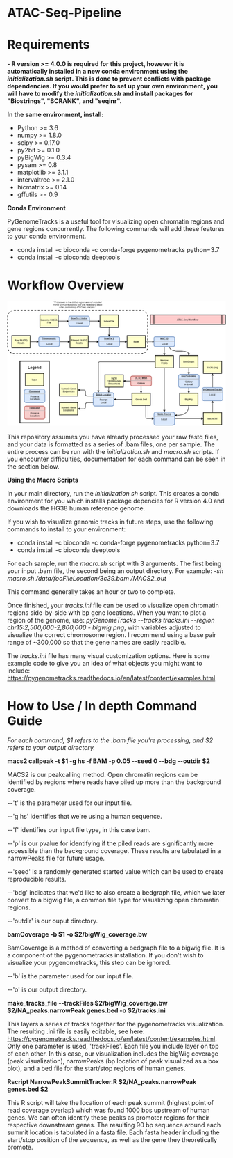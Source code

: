 # ATAC-Seq-Pipeline


# Requirements

  **- R version >= 4.0.0 is required for this project, however it is automatically installed in a new conda environment using the *initialization.sh* script. This is done to prevent conflicts with package dependencies. If you would prefer to set up your own environment, you will have to modify the *initialization.sh* and install packages for "Biostrings", "BCRANK", and "seqinr".**
  
  **In the same environment, install:**
  - Python >= 3.6
  - numpy >= 1.8.0 
  - scipy >= 0.17.0
  - py2bit >= 0.1.0
  - pyBigWig >= 0.3.4
  - pysam >= 0.8
  - matplotlib >= 3.1.1
  - intervaltree >= 2.1.0
  - hicmatrix >= 0.14
  - gffutils >= 0.9

**Conda Environment**

PyGenomeTracks is a useful tool for visualizing open chromatin regions and gene regions concurrently. The following commands will add these features to your conda environment.

  - conda install -c bioconda -c conda-forge pygenometracks python=3.7
  - conda install -c bioconda deeptools

# Workflow Overview

![ImageOfWorkflow](https://github.com/CalebPecka/ATAC-Seq-Pipeline/blob/master/WorkflowDiagram.png)

This repository assumes you have already processed your raw fastq files, and your data is formatted as a series of .bam files, one per sample. The entire process can be run with the *initialization.sh* and *macro.sh* scripts. If you encounter difficulties, documentation for each command can be seen in the section below.

**Using the Macro Scripts**

In your main directory, run the *initialization.sh* script. This creates a conda environment for you which installs package depencies for R version 4.0 and downloads the HG38 human reference genome.

If you wish to visualize genomic tracks in future steps, use the following commands to install to your environment:
  - conda install -c bioconda -c conda-forge pygenometracks python=3.7
  - conda install -c bioconda deeptools
  
For each sample, run the *macro.sh* script with 3 arguments. The first being your input .bam file, the second being an output directory.
For example:
  -*sh macro.sh /data/fooFileLocation/3c39.bam /MACS2_out*
  
This command generally takes an hour or two to complete.

Once finished, your *tracks.ini* file can be used to visualize open chromatin regions side-by-side with bp gene locations. When you want to plot a region of the genome, use: *pyGenomeTracks --tracks tracks.ini --region chr15:2,500,000-2,800,000 - bigwig.png*, with variables adjusted to visualize the correct chromosome region. I recommend using a base pair range of ~300,000 so that the gene names are easily readible.

The *tracks.ini* file has many visual customization options. Here is some example code to give you an idea of what objects you might want to include: https://pygenometracks.readthedocs.io/en/latest/content/examples.html

# How to Use / In depth Command Guide

*For each command, $1 refers to the .bam file you're processing, and $2 refers to your output directory.*

**macs2 callpeak -t $1 -g hs -f BAM -p 0.05 --seed 0 --bdg --outdir $2**

MACS2 is our peakcalling method. Open chromatin regions can be identified by regions where reads have piled up more than the background coverage.

  --'t' is the parameter used for our input file.
  
  --'g hs' identifies that we're using a human sequence.
  
  --'f' identifies our input file type, in this case bam.
  
  --'p' is our pvalue for identifying if the piled reads are significantly more accessible than the background coverage. These results are tabulated in a narrowPeaks file for future usage.
  
  --'seed' is a randomly generated started value which can be used to create reproducible results.
  
  --'bdg' indicates that we'd like to also create a bedgraph file, which we later convert to a bigwig file, a common file type for visualizing open chromatin regions.
  
  --'outdir' is our ouput directory.


**bamCoverage -b $1 -o $2/bigWig_coverage.bw**

BamCoverage is a method of converting a bedgraph file to a bigwig file. It is a component of the pygenometracks installation. If you don't wish to visualize your pygenometracks, this step can be ignored.

  --'b' is the parameter used for our input file.
  
  --'o' is our output directory.
  
  
**make_tracks_file --trackFiles $2/bigWig_coverage.bw $2/NA_peaks.narrowPeak genes.bed -o $2/tracks.ini**

This layers a series of tracks together for the pygenometracks visualization. The resulting .ini file is easily editable, see here: https://pygenometracks.readthedocs.io/en/latest/content/examples.html. Only one parameter is used, 'trackFiles'. Each file you include layer on top of each other. In this case, our visualization includes the bigWig coverage (peak visualization), narrowPeaks (bp location of peak visualized as a box plot), and a bed file for the start/stop regions of human genes.

**Rscript NarrowPeakSummitTracker.R $2/NA_peaks.narrowPeak genes.bed $2**

This R script will take the location of each peak summit (highest point of read coverage overlap) which was found 1000 bps upstream of human genes. We can often identify these peaks as promoter regions for their respective downstream genes. The resulting 90 bp sequence around each summit location is tabulated in a fasta file. Each fasta header including the start/stop position of the sequence, as well as the gene they theoretically promote.
